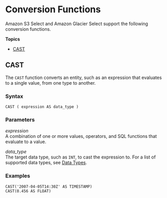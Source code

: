 # Conversion Functions<a name="s3-glacier-select-sql-reference-conversion"></a>

Amazon S3 Select and Amazon Glacier Select support the following conversion functions\.

**Topics**
+ [CAST](#s3-glacier-select-sql-reference-cast)

## CAST<a name="s3-glacier-select-sql-reference-cast"></a>

The `CAST` function converts an entity, such as an expression that evaluates to a single value, from one type to another\. 

### Syntax<a name="s3-glacier-select-sql-reference-cast-syntax"></a>

```
CAST ( expression AS data_type )
```

### Parameters<a name="s3-glacier-select-sql-reference-cast-parameters"></a>

 *expression*   
A combination of one or more values, operators, and SQL functions that evaluate to a value\.

 *data\_type*   
The target data type, such as `INT`, to cast the expression to\. For a list of supported data types, see [Data Types](s3-glacier-select-sql-reference-data-types.md)\.

### Examples<a name="s3-glacier-select-sql-reference-cast-examples"></a>

```
CAST('2007-04-05T14:30Z' AS TIMESTAMP)
CAST(0.456 AS FLOAT)
```